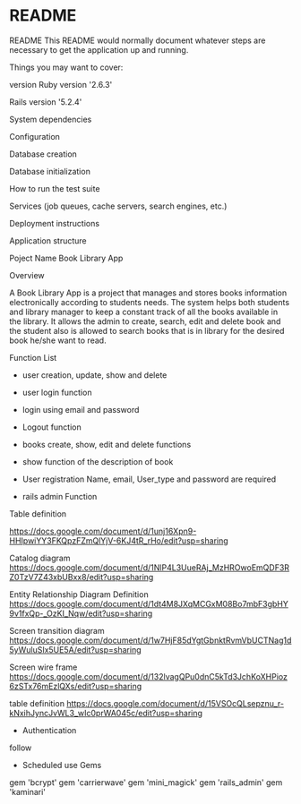 # README

README
This README would normally document whatever steps are necessary to get the application up and running.

Things you may want to cover:

version
Ruby version '2.6.3'

Rails version '5.2.4'

System dependencies

Configuration

Database creation

Database initialization

How to run the test suite

Services (job queues, cache servers, search engines, etc.)

Deployment instructions

Application structure

Poject Name Book Library App

Overview

A Book Library App is a project that manages and stores books information electronically according to students needs. The system helps both students and library manager to keep a constant track of all the books available in the library. It allows the admin to create, search, edit and delete book and the student also is allowed to search books that is in library  for the desired book   he/she want to read.

Function List

* user creation, update, show and delete

* user login function

* login using email and password

* Logout function

* books create, show, edit and delete functions

*  show function of the description of book

* User registration Name, email, User_type and password are required

* rails admin Function

Table definition

https://docs.google.com/document/d/1unj16Xpn9-HHIpwiYY3FKQpzFZmQlYjV-6KJ4tR_rHo/edit?usp=sharing

Catalog diagram
https://docs.google.com/document/d/1NlP4L3UueRAj_MzHROwoEmQDF3RZ0TzV7Z43xbUBxx8/edit?usp=sharing

Entity Relationship Diagram Definition
https://docs.google.com/document/d/1dt4M8JXqMCGxM08Bo7mbF3gbHY9v1fxQp-_OzKI_Nqw/edit?usp=sharing

Screen transition diagram
https://docs.google.com/document/d/1w7HjF85dYgtGbnktRvmVbUCTNag1d5yWuluSIx5UE5A/edit?usp=sharing

Screen wire frame
https://docs.google.com/document/d/132lvagQPu0dnC5kTd3JchKoXHPioz6zSTx76mEzlQXs/edit?usp=sharing

table definition
https://docs.google.com/document/d/15VSOcQLsepznu_r-kNxihJyncJvWL3_wIc0prWA045c/edit?usp=sharing

* Authentication

 follow

* Scheduled use Gems

gem 'bcrypt'
gem 'carrierwave'
gem 'mini_magick'
gem 'rails_admin'
gem 'kaminari'

